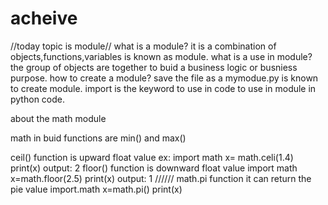 # acheive
//today topic is module//
what is a module?
it is a combination of  objects,functions,variables is known as module.
what is a use in  module?
the group of objects are together to buid a business logic or busniess purpose.
how to create a module?
save the file as a mymodue.py is known to create module.
import is the keyword to use in code to use in module in python code.

about the math module 

math in buid functions are min() and max()

ceil() function is upward  float value 
ex: import math
   x= math.celi(1.4)
   print(x)
   output:
   2
floor() function is downward  float value
import math
x=math.floor(2.5)
print(x)
output:
1
//////
math.pi function 
it can return the pie value
import.math
  x=math.pi()
  print(x)

  
  






